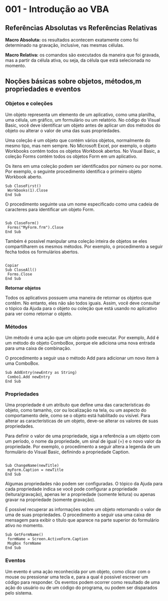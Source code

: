 # 001 - Introdução ao VBA

## Referências Absolutas vs Referências Relativas

**Macro Absoluta:** os resultados acontecem exatamente como foi determinado na gravação, inclusive, nas mesmas células.

**Macro Relativa:** os comandos são executados da maneira que foi gravada, mas a partir da célula ativa, ou seja, da célula que está selecionada no momento. 

## Noções básicas sobre objetos, métodos,m propriedades e eventos

### **Objetos e coleções**
Um objeto representa um elemento de um aplicativo, como uma planilha, uma célula, um gráfico, um formulário ou um relatório. No código do Visual Basic, você deve identificar um objeto antes de aplicar um dos métodos do objeto ou alterar o valor de uma das suas propriedades.

Uma coleção é um objeto que contém vários objetos, normalmente do mesmo tipo, mas nem sempre. No Microsoft Excel, por exemplo, o objeto Workbooks contém todos os objetos Workbook abertos. No Visual Basic, a coleção Forms contém todos os objetos Form em um aplicativo.

Os itens em uma coleção podem ser identificados por número ou por nome. Por exemplo, o seguinte procedimento identifica o primeiro objeto Workbook aberto.

```VB
Sub CloseFirst() 
 Workbooks(1).Close 
End Sub
```
O procedimento seguinte usa um nome especificado como uma cadeia de caracteres para identificar um objeto Form.

```VB

Sub CloseForm() 
 Forms("MyForm.frm").Close 
End Sub
```

Também é possível manipular uma coleção inteira de objetos se eles compartilharem os mesmos métodos. Por exemplo, o procedimento a seguir fecha todos os formulários abertos.

```VB

Copiar
Sub CloseAll() 
 Forms.Close 
End Sub
```

**Retornar objetos**


Todos os aplicativos possuem uma maneira de retornar os objetos que contêm. No entanto, eles não são todos iguais. Assim, você deve consultar o tópico da Ajuda para o objeto ou coleção que está usando no aplicativo para ver como retornar o objeto.

### **Métodos**
Um método é uma ação que um objeto pode executar. Por exemplo, Add é um método do objeto ComboBox, porque ele adiciona uma nova entrada para uma caixa de combinação.

O procedimento a seguir usa o método Add para adicionar um novo item à uma ComboBox.

```VB
Sub AddEntry(newEntry as String) 
 Combo1.Add newEntry 
End Sub
```
### **Propriedades**
Uma propriedade é um atributo que define uma das características do objeto, como tamanho, cor ou localização na tela, ou um aspecto do comportamento dele, como se o objeto está habilitado ou visível. Para alterar as características de um objeto, deve-se alterar os valores de suas propriedades.

Para definir o valor de uma propriedade, siga a referência a um objeto com um período, o nome da propriedade, um sinal de igual (=) e o novo valor da propriedade. Por exemplo, o procedimento a seguir altera a legenda de um formulário do Visual Basic, definindo a propriedade Caption.

```VB

Sub ChangeName(newTitle) 
 myForm.Caption = newTitle 
End Sub
```
Algumas propriedades não podem ser configuradas. O tópico da Ajuda para cada propriedade indica se você pode configurar a propriedade (leitura/gravação), apenas ler a propriedade (somente leitura) ou apenas gravar na propriedade (somente gravação).

É possível recuperar as informações sobre um objeto retornando o valor de uma de suas propriedades. O procedimento a seguir usa uma caixa de mensagem para exibir o título que aparece na parte superior do formulário ativo no momento.

```VB
Sub GetFormName() 
 formName = Screen.ActiveForm.Caption 
 MsgBox formName 
End Sub
```
### **Eventos**


Um evento é uma ação reconhecida por um objeto, como clicar com o mouse ou pressionar uma tecla e, para a qual é possível escrever um código para responder. Os eventos podem ocorrer como resultado de uma ação do usuário ou de um código do programa, ou podem ser disparados pelo sistema.